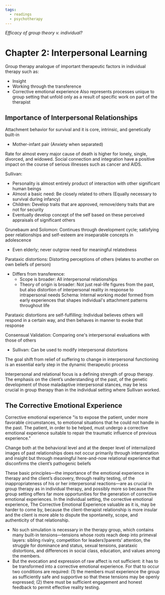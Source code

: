 ```yaml
---
tags:
  - readings
  - psychotherapy
---
```


*Efficacy of group theory v. individual?*
# Chapter 2: Interpersonal Learning
Group therapy analogue of important therapeutic factors in individual therapy such as:
- Insight
- Working through the transference
- Corrective emotional experience
Also represents processes unique to group setting that unfold only as a result of specific work on part of the therapist
## Importance of Interpersonal Relationships
Attachment behavior for survival and it is core, intrinsic, and genetically built-in
- Mother-infant pair (Anxiety when separated)

Rate for almost every major cause of death is higher for lonely, single, divorced, and widowed. Social connection and integration have a positive impact on the course of serious illnesses such as cancer and AIDS.

Sullivan: 
- Personality is almost entirely product of interaction with other significant human beings
- Almost a basic need: Be closely related to others (Equally necessary to survival during infancy)
- Children: Develop traits that are approved, remove/deny traits that are not for security
- Eventually develop concept of the self based on these perceived appraisals of significant others

Grunebaum and Solomon: Continues through development cycle; satisfying peer relationships and self-esteem are inseparable concepts in adolescence
- Even elderly; never outgrow need for meaningful relatedness

Parataxic distortions: Distorting perceptions of others (relates to another on own beliefs of person)
- Differs from transference:
	- Scope is broader: All interpersonal relationships
	- Theory of origin is broader: Not just real-life figures from the past, but also distortion of interpersonal reality in response to intrapersonal needs
Schema: Internal working model formed from early experiences that shapes individual's attachment patterns throughout life

Parataxic distortions are self-fulfilling: Individual believes others will respond in a certain way, and then behaves in manner to evoke that response

Consensual Validation: Comparing one's interpersonal evaluations with those of others
- Sullivan: Can be used to modify interpersonal distortions

The goal shift from relief of suffering to change in interpersonal functioning is an essential early step in the dynamic therapeutic process

Interpersonal and relational focus is a defining strength of group therapy. The emphasis on the client’s understanding of the past, of the genetic development of those maladaptive interpersonal stances, may be less crucial in group therapy than in the individual setting where Sullivan worked.
## The Corrective Emotional Experience
Corrective emotional experience "is to expose the patient, under more favorable circumstances, to emotional situations that he could not handle in the past. The patient, in order to be helped, must undergo a corrective emotional experience suitable to repair the traumatic influence of previous experience."

Change both at the behavioral level and at the deeper level of internalized images of past relationships does not occur primarily through interpretation and insight but through meaningful here-and-now relational experience that disconfirms the client’s pathogenic beliefs

These basic principles—the importance of the emotional experience in therapy and the client’s discovery, through reality testing, of the inappropriateness of his or her interpersonal reactions—are as crucial in group therapy as in individual therapy, and possibly more so because the group setting offers far more opportunities for the generation of corrective emotional experiences. In the individual setting, the corrective emotional experience, The Corrective Emotional Experience valuable as it is, may be harder to come by, because the client-therapist relationship is more insular and the client is more able to dispute the spontaneity, scope, and authenticity of that relationship.
- No such simulation is necessary in the therapy group, which contains many built-in tensions—tensions whose roots reach deep into primeval layers: sibling rivalry, competition for leaders’/parents’ attention, the struggle for dominance and status, sexual tensions, parataxic distortions, and differences in social class, education, and values among the members.
- But the evocation and expression of raw affect is not sufficient: it has to be transformed into a corrective emotional experience. For that to occur two conditions are required: (1) the members must experience the group as sufficiently safe and supportive so that these tensions may be openly expressed; (2) there must be sufficient engagement and honest feedback to permit effective reality testing.